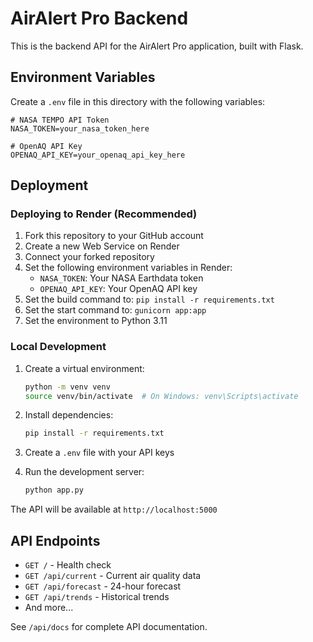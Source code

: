 # AirAlert Pro Backend

This is the backend API for the AirAlert Pro application, built with Flask.

## Environment Variables

Create a `.env` file in this directory with the following variables:

```env
# NASA TEMPO API Token
NASA_TOKEN=your_nasa_token_here

# OpenAQ API Key
OPENAQ_API_KEY=your_openaq_api_key_here
```

## Deployment

### Deploying to Render (Recommended)

1. Fork this repository to your GitHub account
2. Create a new Web Service on Render
3. Connect your forked repository
4. Set the following environment variables in Render:
   - `NASA_TOKEN`: Your NASA Earthdata token
   - `OPENAQ_API_KEY`: Your OpenAQ API key
5. Set the build command to: `pip install -r requirements.txt`
6. Set the start command to: `gunicorn app:app`
7. Set the environment to Python 3.11

### Local Development

1. Create a virtual environment:
   ```bash
   python -m venv venv
   source venv/bin/activate  # On Windows: venv\Scripts\activate
   ```

2. Install dependencies:
   ```bash
   pip install -r requirements.txt
   ```

3. Create a `.env` file with your API keys

4. Run the development server:
   ```bash
   python app.py
   ```

The API will be available at `http://localhost:5000`

## API Endpoints

- `GET /` - Health check
- `GET /api/current` - Current air quality data
- `GET /api/forecast` - 24-hour forecast
- `GET /api/trends` - Historical trends
- And more...

See `/api/docs` for complete API documentation.